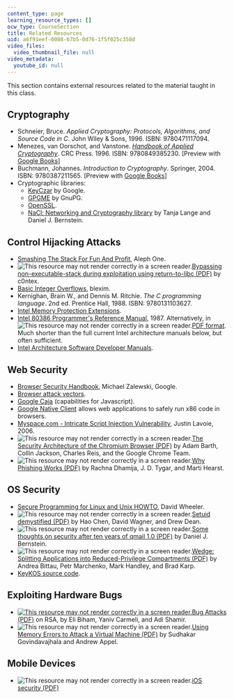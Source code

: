 ```yaml
---
content_type: page
learning_resource_types: []
ocw_type: CourseSection
title: Related Resources
uid: a6f91eef-0088-67b5-0d76-1f5f025c358d
video_files:
  video_thumbnail_file: null
video_metadata:
  youtube_id: null
---
```


This section contains external resources related to the material taught in this class.

Cryptography
------------

*   Schneier, Bruce. _Applied Cryptography: Protocols, Algorithms, and Source Code in C_. John Wiley & Sons, 1996. ISBN: 9780471117094.
*   Menezes, van Oorschot, and Vanstone. [_Handbook of Applied Cryptography_](http://www.cacr.math.uwaterloo.ca/hac/). CRC Press. 1996. ISBN: 9780849385230. \[Preview with [Google Books](http://books.google.com/books?id=MhvcBQAAQBAJ&pg=PAfrontcover)\]
*   Buchmann, Johannes. _Introduction to Cryptography_. Springer, 2004. ISBN: 9780387211565. \[Preview with [Google Books](http://books.google.com/books?id=JEpVP9FC4o4C&pg=PAfrontcover)\]
*   Cryptographic libraries:
    *   [KeyCzar](http://www.keyczar.org/) by Google.
    *   [GPGME](http://www.gnupg.org/gpgme.html) by GnuPG.
    *   [OpenSSL](http://www.openssl.org/).
    *   [NaCl: Networking and Cryptography library](http://nacl.cr.yp.to/) by Tanja Lange and Daniel J. Bernstein.

Control Hijacking Attacks
-------------------------

*   [Smashing The Stack For Fun And Profit](http://www.phrack.com/issues.html?issue=49&id=14#article), Aleph One.
*   ![This resource may not render correctly in a screen reader.](/images/inacessible.gif)[Bypassing non-executable-stack during exploitation using return-to-libc (PDF)](http://css.csail.mit.edu/6.858/2014/readings/return-to-libc.pdf) by c0ntex.
*   [Basic Integer Overflows](http://www.phrack.com/issues.html?issue=60&id=10#article), blexim.
*   Kernighan, Brain W., and Dennis M. Ritchie. _The C programming language_. 2nd ed. Prentice Hall, 1988. ISBN: 9780131103627.
*   [Intel Memory Protection Extensions](http://software.intel.com/en-us/articles/using-intel-mpx-with-the-intel-software-development-emulator).
*   [Intel 80386 Programmer's Reference Manual](http://css.csail.mit.edu/6.858/2014/readings/i386/toc.htm), 1987. Alternatively, in ![This resource may not render correctly in a screen reader.](/images/inacessible.gif)[PDF format](http://css.csail.mit.edu/6.858/2014/readings/i386.pdf). Much shorter than the full current Intel architecture manuals below, but often sufficient.
*   [Intel Architecture Software Developer Manuals](http://www.intel.com/content/www/us/en/processors/architectures-software-developer-manuals.html).

Web Security
------------

*   [Browser Security Handbook](http://code.google.com/p/browsersec/wiki/Main), Michael Zalewski, Google.
*   [Browser attack vectors](http://code.google.com/p/google-caja/wiki/AttackVectors).
*   [Google Caja](https://code.google.com/p/google-caja/) (capabilities for Javascript).
*   [Google Native Client](http://code.google.com/p/nativeclient/) allows web applications to safely run x86 code in browsers.
*   [Myspace.com - Intricate Script Injection Vulnerability](http://www.securityfocus.com/archive/1/430466), Justin Lavoie, 2006.
*   ![This resource may not render correctly in a screen reader.](/images/inacessible.gif)[The Security Architecture of the Chromium Browser (PDF)](http://seclab.stanford.edu/websec/chromium/chromium-security-architecture.pdf) by Adam Barth, Collin Jackson, Charles Reis, and the Google Chrome Team.
*   ![This resource may not render correctly in a screen reader.](/images/inacessible.gif)[Why Phishing Works (PDF)](http://www.cs.berkeley.edu/~tygar/papers/Phishing/why_phishing_works.pdf) by Rachna Dhamija, J. D. Tygar, and Marti Hearst.

OS Security
-----------

*   [Secure Programming for Linux and Unix HOWTO](http://www.dwheeler.com/secure-programs/), David Wheeler.
*   ![This resource may not render correctly in a screen reader.](/images/inacessible.gif)[Setuid demystified (PDF)](http://www.cs.berkeley.edu/~daw/papers/setuid-usenix02.pdf) by Hao Chen, David Wagner, and Drew Dean.
*   ![This resource may not render correctly in a screen reader.](/images/inacessible.gif)[Some thoughts on security after ten years of qmail 1.0 (PDF)](http://cr.yp.to/qmail/qmailsec-20071101.pdf) by Daniel J. Bernstein.
*   ![This resource may not render correctly in a screen reader.](/images/inacessible.gif)[Wedge: Splitting Applications into Reduced-Privilege Compartments (PDF)](http://css.csail.mit.edu/6.858/2014/readings/wedge.pdf) by Andrea Bittau, Petr Marchenko, Mark Handley, and Brad Karp.
*   [KeyKOS source code](http://css.csail.mit.edu/6.858/2014/readings/keykos/).

Exploiting Hardware Bugs
------------------------

*   [![This resource may not render correctly in a screen reader.](/images/inacessible.gif)Bug Attacks (PDF)](https://link.springer.com/chapter/10.1007/978-3-540-85174-5_13) on RSA, by Eli Biham, Yaniv Carmeli, and Adi Shamir.
*   ![This resource may not render correctly in a screen reader.](/images/inacessible.gif)[Using Memory Errors to Attack a Virtual Machine (PDF)](https://www.cs.princeton.edu/~appel/papers/memerr.pdf) by Sudhakar Govindavajhala and Andrew Appel.

Mobile Devices
--------------

*   ![This resource may not render correctly in a screen reader.](/images/inacessible.gif)[iOS security (PDF)  
    ](http://css.csail.mit.edu/6.858/2014/readings/ios-security-may12.pdf)